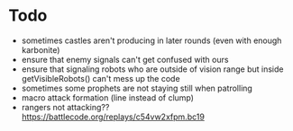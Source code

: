 # Todo
- sometimes castles aren't producing in later rounds (even with enough karbonite)
- ensure that enemy signals can't get confused with ours
- ensure that signaling robots who are outside of vision range but inside getVisibleRobots() can't mess up the code
- sometimes some prophets are not staying still when patrolling
- macro attack formation (line instead of clump)
- rangers not attacking?? https://battlecode.org/replays/c54vw2xfpm.bc19